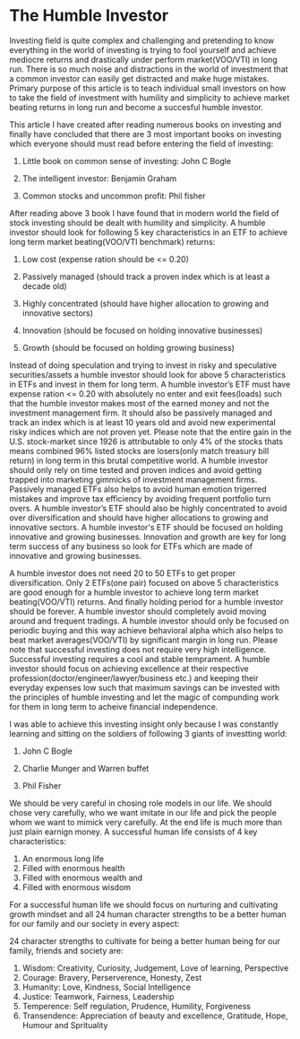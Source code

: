 The Humble Investor
===================

Investing field is quite complex and challenging and pretending to know everything in the world of investing is trying to fool yourself and achieve mediocre returns and drastically under perform market(VOO/VTI) in long run. There is so much noise and distractions in the world of investment that a common investor can easily get distracted and make huge mistakes. Primary purpose of this article is to teach individual small investors on how to take the field of investment with humility and simplicity to achieve market beating returns in long run and become a succesful humble investor.

This article I have created after reading numerous books on investing and finally have concluded that there are 3 most important books on investing which everyone should must read before entering the field of investing:

1) Little book on common sense of investing: John C Bogle

2) The intelligent investor: Benjamin Graham

3) Common stocks and uncommon profit: Phil fisher

After reading above 3 book I have found that in modern world the field of stock investing should be dealt with humility and simplicity. A humble investor should look for following 5 key characteristics in an ETF to achieve long term market beating(VOO/VTI benchmark) returns:

1) Low cost (expense ration should be <= 0.20)

2) Passively managed (should track a proven index which is at least a decade old)

3) Highly concentrated (should have higher allocation to growing and innovative sectors)

4) Innovation (should be focused on holding innovative businesses)

5) Growth (should be focused on holding growing business)

Instead of doing speculation and trying to invest in risky and speculative securities/assets a humble investor should look for above 5 characteristics in ETFs and invest in them for long term. A humble investor’s ETF must have expense ration <= 0.20 with absolutely no enter and exit fees(loads) such that the humble investor makes most of the earned money and not the investment management firm. It should also be passively managed and track an index which is at least 10 years old and avoid new experimental risky indices which are not proven yet. Please note that the entire gain in the U.S. stock-market since 1926 is attributable to only 4% of the stocks thats means combined 96% listed stocks are losers(only match treasury bill return) in long term in this brutal competitive world. A humble investor should only rely on time tested and proven indices and avoid getting trapped into marketing gimmicks of investment management firms. Passively managed ETFs also helps to avoid human emotion trigerred mistakes and improve tax efficiency by avoiding frequent portfolio turn overs. A humble investor’s ETF should also be highly concentrated to avoid over diversification and should have higher allocations to growing and innovative sectors. A humble investor's ETF should be focused on holding innovative and growing businesses. Innovation and growth are key for long term success of any business so look for ETFs which are made of innovative and growing businesses.

A humble investor does not need 20 to 50 ETFs to get proper diversification. Only 2 ETFs(one pair) focused on above 5 characteristics are good enough for a humble investor to achieve long term market beating(VOO/VTI) returns. And finally holding period for a humble investor should be forever. A humble investor should completely avoid moving around and frequent tradings. A humble investor should only be focused on periodic buying and this way achieve behavioral alpha which also helps to beat market averages(VOO/VTI) by significant margin in long run. Please note that successful investing does not require very high intelligence. Successful investing requires a cool and stable temprament. A humble investor should focus on achieving excellence at their respective profession(doctor/engineer/lawyer/business etc.) and keeping their everyday expenses low such that maximum savings can be invested with the principles of humble investing and let the magic of compunding work for them in long term to acheive financial independence.

I was able to achieve this investing insight only because I was constantly learning and sitting on the soldiers of following 3 giants of investting world: 

1) John C Bogle

2) Charlie Munger and Warren buffet

3) Phil Fisher

We should be very careful in chosing role models in our life. We should chose very carefully, who we want imitate in our life and pick the people whom we want to mimick very carefully. At the end life is much more than just plain earnign money. A successful human life consists of 4 key characteristics:

1) An enormous long life
2) Filled with enormous health
3) Filled with enormous wealth and
4) Filled with enormous wisdom

For a successful human life we should focus on nurturing and cultivating growth mindset and all 24 human character strengths to be a better human for our family and our society in every aspect:

24 character strengths to cultivate for being a better human  being for our family, friends and society are:

1) Wisdom: Creativity, Curiosity, Judgement, Love of learning, Perspective
2) Courage: Bravery, Perserverence, Honesty, Zest
3) Humanity: Love, Kindness, Social Intelligence
4) Justice: Teamwork, Fairness, Leadership
5) Temperence: Self regulation, Prudence, Humility, Forgiveness
6) Transendence: Appreciation of beauty and excellence, Gratitude, Hope, Humour and Sprituality
